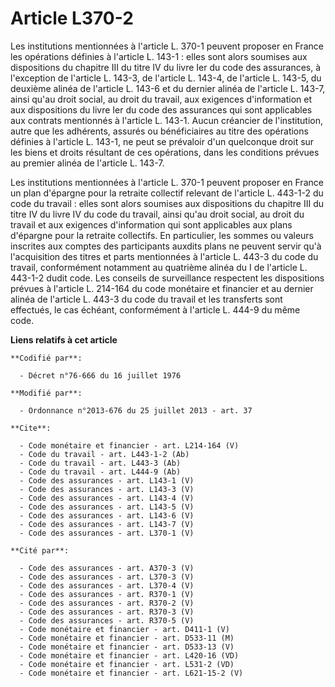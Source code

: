 # Article L370-2

Les institutions mentionnées à l'article L. 370-1 peuvent proposer en France les opérations définies à l'article L. 143-1 :
elles sont alors soumises aux dispositions du chapitre III du titre IV du livre Ier du code des assurances, à l'exception de
l'article L. 143-3, de l'article L. 143-4, de l'article L. 143-5, du deuxième alinéa de l'article L. 143-6 et du dernier
alinéa de l'article L. 143-7, ainsi qu'au droit social, au droit du travail, aux exigences d'information et aux dispositions
du livre Ier du code des assurances qui sont applicables aux contrats mentionnés à l'article L. 143-1. Aucun créancier de
l'institution, autre que les adhérents, assurés ou bénéficiaires au titre des opérations définies à l'article L. 143-1, ne
peut se prévaloir d'un quelconque droit sur les biens et droits résultant de ces opérations, dans les conditions prévues au
premier alinéa de l'article L. 143-7. 

Les institutions mentionnées à l'article L. 370-1 peuvent proposer en France un plan d'épargne pour la retraite collectif
relevant de l'article L. 443-1-2 du code du travail : elles sont alors soumises aux dispositions du chapitre III du titre IV
du livre IV du code du travail, ainsi qu'au droit social, au droit du travail et aux exigences d'information qui sont
applicables aux plans d'épargne pour la retraite collectifs. En particulier, les sommes ou valeurs inscrites aux comptes des
participants auxdits plans ne peuvent servir qu'à l'acquisition des titres et parts mentionnées à l'article L. 443-3 du code
du travail, conformément notamment au quatrième alinéa du I de l'article L. 443-1-2 dudit code. Les conseils de surveillance
respectent les dispositions prévues à l'article L. 214-164 du code monétaire et financier et au dernier alinéa de l'article
L. 443-3 du code du travail et les transferts sont effectués, le cas échéant, conformément à l'article L. 444-9 du même code.

**Liens relatifs à cet article**

	**Codifié par**:

	  - Décret n°76-666 du 16 juillet 1976

	**Modifié par**:

	  - Ordonnance n°2013-676 du 25 juillet 2013 - art. 37

	**Cite**:

	  - Code monétaire et financier - art. L214-164 (V)
	  - Code du travail - art. L443-1-2 (Ab)
	  - Code du travail - art. L443-3 (Ab)
	  - Code du travail - art. L444-9 (Ab)
	  - Code des assurances - art. L143-1 (V)
	  - Code des assurances - art. L143-3 (V)
	  - Code des assurances - art. L143-4 (V)
	  - Code des assurances - art. L143-5 (V)
	  - Code des assurances - art. L143-6 (V)
	  - Code des assurances - art. L143-7 (V)
	  - Code des assurances - art. L370-1 (V)

	**Cité par**:

	  - Code des assurances - art. A370-3 (V)
	  - Code des assurances - art. L370-3 (V)
	  - Code des assurances - art. L370-4 (V)
	  - Code des assurances - art. R370-1 (V)
	  - Code des assurances - art. R370-2 (V)
	  - Code des assurances - art. R370-3 (V)
	  - Code des assurances - art. R370-5 (V)
	  - Code monétaire et financier - art. D411-1 (V)
	  - Code monétaire et financier - art. D533-11 (M)
	  - Code monétaire et financier - art. D533-13 (V)
	  - Code monétaire et financier - art. L420-16 (VD)
	  - Code monétaire et financier - art. L531-2 (VD)
	  - Code monétaire et financier - art. L621-15-2 (V)
